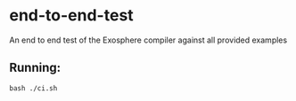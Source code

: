 # end-to-end-test
An end to end test of the Exosphere compiler against all provided examples

## Running:

```shell
bash ./ci.sh
```
